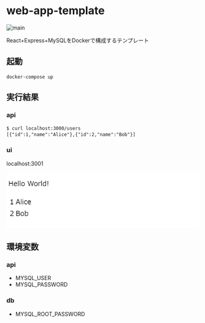 # web-app-template
![main](https://github.com/hiden-cubist/web-app-template/workflows/main/badge.svg)

React+Express+MySQLをDockerで構成するテンプレート

## 起動
```
docker-compose up
```

## 実行結果

### api
```
$ curl localhost:3000/users
[{"id":1,"name":"Alice"},{"id":2,"name":"Bob"}]
```

### ui
localhost:3001

![ui](img/ui.png)

## 環境変数

### api
- MYSQL_USER
- MYSQL_PASSWORD

### db
- MYSQL_ROOT_PASSWORD
